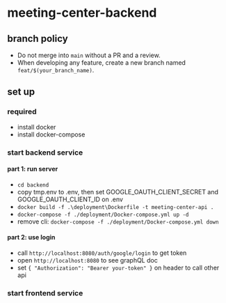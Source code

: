# meeting-center-backend

## branch policy
- Do not merge into `main` without a PR and a review.
- When developing any feature, create a new branch named `feat/$(your_branch_name)`.

## set up
### required
- install docker
- install docker-compose

### start backend service
#### part 1: run server
- `cd backend`
- copy tmp.env to .env, then set GOOGLE_OAUTH_CLIENT_SECRET and GOOGLE_OAUTH_CLIENT_ID on .env
- `docker build -f .\deployment\Dockerfile -t meeting-center-api .`
- `docker-compose -f ./deployment/Docker-compose.yml up -d`
- remove cli: `docker-compose -f ./deployment/Docker-compose.yml down`
#### part 2: use login
- call `http://localhost:8080/auth/google/login` to get token
- open `http://localhost:8080` to see graphQL doc
- set `{ "Authorization": "Bearer your-token" }` on header to call other api

### start frontend service